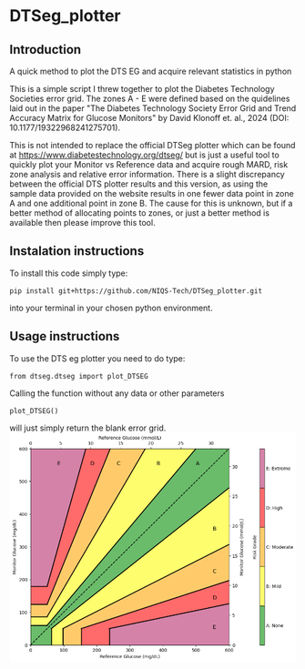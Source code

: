 # DTSeg_plotter

## Introduction
A quick method to plot the DTS EG and acquire relevant statistics in python

This is a simple script I threw together to plot the Diabetes Technology Societies error grid. The zones A - E were defined based on the quidelines laid out in the paper "The Diabetes Technology Society Error Grid and Trend Accuracy Matrix for Glucose Monitors" by David Klonoff et. al., 2024 (DOI: 10.1177/19322968241275701).

This is not intended to replace the official DTSeg plotter which can be found at https://www.diabetestechnology.org/dtseg/ but is just a useful tool to quickly plot your Monitor vs Reference data and acquire rough MARD, risk zone analysis and relative error information. 
There is a slight discrepancy between the official DTS plotter results and this version, as using the sample data provided on the website results in one fewer data point in zone A and one additional point in zone B. The cause for this is unknown, but if a better method of allocating points to zones, or just a better method is available then please improve this tool. 

## Instalation instructions 

To install this code simply type:
```
pip install git+https://github.com/NIQS-Tech/DTSeg_plotter.git
```

into your terminal in your chosen python environment.

## Usage instructions 

To use the DTS eg plotter you need to do type:
```
from dtseg.dtseg import plot_DTSEG
```
Calling the function without any data or other parameters 
```
plot_DTSEG()
```
will just simply return the blank error grid.
![Blank error grid as prouced by a blank function call](output.png "Blank DTS eg")


